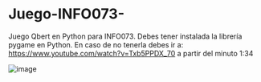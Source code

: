 # Juego-INFO073-
Juego Qbert en Python para INFO073.
Debes tener instalada la librería pygame en Python.
En caso de no tenerla debes ir a: https://www.youtube.com/watch?v=Txb5PPDX_70 a partir del minuto 1:34


![image](https://github.com/PipeCordova/Juego_INFO073_2021_I/assets/85969736/a7ec65a9-f1fc-42a7-8179-6e12f7a0315d)

